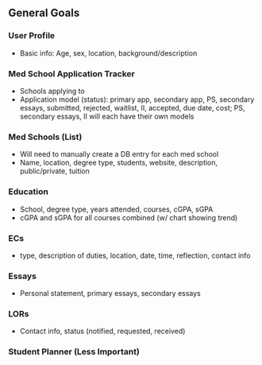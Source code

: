 ## General Goals

### User Profile
* Basic info: Age, sex, location, background/description
### Med School Application Tracker
* Schools applying to
* Application model (status): primary app, secondary app, PS, secondary essays, submitted, rejected, waitlist, II, accepted, due date, cost; PS, secondary essays, II will each have their own models
### Med Schools (List)
* Will need to manually create a DB entry for each med school
* Name, location, degree type, students, website, description, public/private, tuition
### Education
* School, degree type, years attended, courses, cGPA, sGPA
* cGPA and sGPA for all courses combined (w/ chart showing trend)
### ECs
* type, description of duties, location, date, time, reflection, contact info
### Essays
* Personal statement, primary essays, secondary essays
### LORs
* Contact info, status (notified, requested, received)
### Student Planner (Less Important)